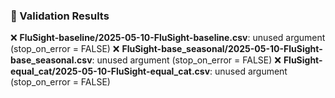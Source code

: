 ### 🧪 Validation Results
❌ **FluSight-baseline/2025-05-10-FluSight-baseline.csv**: unused argument (stop_on_error = FALSE)
❌ **FluSight-base_seasonal/2025-05-10-FluSight-base_seasonal.csv**: unused argument (stop_on_error = FALSE)
❌ **FluSight-equal_cat/2025-05-10-FluSight-equal_cat.csv**: unused argument (stop_on_error = FALSE)
